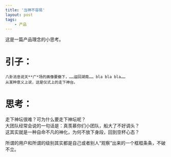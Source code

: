 ```yaml
---
title: '当神不容易'
layout: post
tags:
    - 产品
---
```


这是一篇产品理念的小思考。

# 引子：
```
八卦消息说天**广*场的画像要撤下，……运回湖南…… bla bla bla…… 
从某种意义上说，这是仪式上的走下神台。
```

# 思考：
走下神坛很难？可为什么要走下神坛呢？  
大团队经常会说的一句话是：真羡慕你们小团队，船大了不好调头？  
这其实就是一种自命不凡的神化，为何不放下身段，回到空杯心态？  

所谓的用户和所谓的级别其实都是自己或者别人“观察”出来的一个框框条条，不破不立。